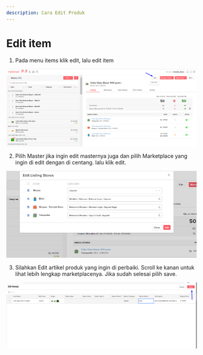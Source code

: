 ```yaml
---
description: Cara Edit Produk
---
```


# Edit item

1. Pada menu items klik edit, lalu edit item

![](../../.gitbook/assets/image%20%2858%29.png)

2. Pilih Master jika ingin edit masternya juga dan pilih Marketplace yang ingin di edit dengan di centang. lalu klik edit.

![](../../.gitbook/assets/image%20%2818%29.png)

3. Silahkan Edit artikel produk yang ingin di perbaiki. Scroll ke kanan untuk lihat lebih lengkap marketplacenya. Jika sudah selesai pilih save.

![](../../.gitbook/assets/image%20%28111%29.png)

